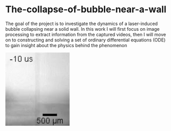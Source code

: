 # The-collapse-of-bubble-near-a-wall
The goal of the project is to investigate the dynamics of a laser-induced bubble collapsing near a solid wall. In this work I will first focus on image processing to extract information from the captured videos, then I will move on to constructing and solving a set of ordinary differential equations (ODE) to gain insight about the physics behind the phenomenon

<img src="https://github.com/dmnguyen92/The-collapse-of-bubble-near-a-wall/blob/master/bubble_collapses.gif" width="200" />
